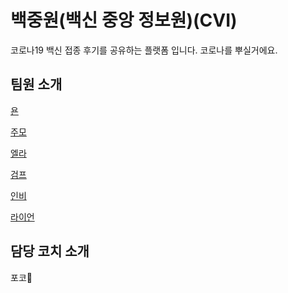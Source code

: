 # 백중원(백신 중앙 정보원)(CVI)

코로나19 백신 접종 후기를 공유하는 플랫폼 입니다.
코로나를 뿌실거에요.


## 팀원 소개

[욘](./yon.md)

[주모](./junmo.md)

[엘라](./HyuuunjuKim.md)

[검프](./gump.md)

[인비](./inbi.md)

[라이언](/ryan.md)


## 담당 코치 소개

포코🐷
